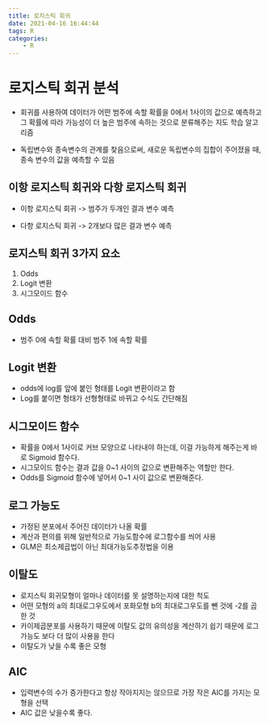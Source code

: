```yaml
---
title: 로지스틱 회귀
date: 2021-04-16 16:44:44
tags: R
categories:
    - R
---
```


# 로지스틱 회귀 분석

- 회귀를 사용하여 데이터가 어떤 범주에 속할 확률을 0에서 1사이의 값으로 예측하고 그 확률에 따라 가능성이 더 높은 범주에 속하는 것으로 분류해주는 지도 학습 알고리즘

- 독립변수와 종속변수의 관계를 찾음으로써, 새로운 독립변수의 집합이 주어졌을 때, 종속 변수의 값을 예측할 수 있음

## 이항 로지스틱 회귀와 다항 로지스틱 회귀

- 이항 로지스틱 회귀
    -> 범주가 두개인 결과 변수 예측
  
- 다항 로지스틱 회귀
    -> 2개보다 많은 결과 변수 예측
  
## 로지스틱 회귀 3가지 요소

1) Odds
2) Logit 변환
3) 시그모이드 함수

## Odds

- 범주 0에 속할 확률 대비 범주 1에 속할 확률

## Logit 변환

- odds에 log를 앞에 붙인 형태를 Logit 변환이라고 함
- Log를 붙이면 형태가 선형형태로 바뀌고 수식도 간단해짐

## 시그모이드 함수

- 확률을 0에서 1사이로 커브 모양으로 나타내야 하는데, 이걸 가능하게 해주는게 바로 Sigmoid 함수다.
- 시그모이드 함수는 결과 값을 0~1 사이의 값으로 변환해주는 역할만 한다.
- Odds를 Sigmoid 함수에 넣어서 0~1 사이 값으로 변환해준다.

## 로그 가능도

- 가정된 분포에서 주어진 데이터가 나올 확률
- 계산과 편의를 위해 일반적으로 가능도함수에 로그함수를 씌어 사용
- GLM은 최소제곱법이 아닌 최대가능도추정법을 이용

## 이탈도

- 로지스틱 회귀모형이 얼마나 데이터를 못 설명하는지에 대한 척도
- 어떤 모형의 a의 최대로그우도에서 포화모형 b의 최대로그우도를 뺀 것에 -2를 곱한 것
- 카이제곱분포를 사용하기 때문에 이탈도 값의 유의성을 계산하기 쉽기 때문에 로그가능도 보다 더 많이 사용을 한다
- 이탈도가 낮을 수록 좋은 모형

## AIC

- 입력변수의 수가 증가한다고 항상 작아지지는 않으므로 가장 작은 AIC를 가지는 모형을 선택
- AIC 값은 낮을수록 좋다.